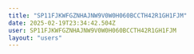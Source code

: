 ```yaml
---
title: "SP11FJKWFGZNHAJNW9V0W0H060BCCTH42R1GH1FJM"
date: 2025-02-19T23:34:42.504Z
user: SP11FJKWFGZNHAJNW9V0W0H060BCCTH42R1GH1FJM
layout: "users"
---
```

    